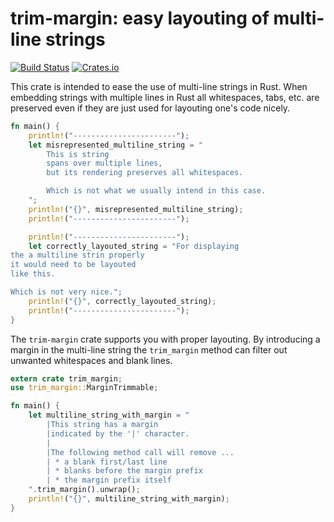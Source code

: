 # trim-margin: easy layouting of multi-line strings
[![Build Status](https://travis-ci.org/mindsbackyard/trim-margin.svg?branch=master)](https://travis-ci.org/mindsbackyard/trim-margin)
[![Crates.io](https://img.shields.io/crates/v/trim-margin.svg)](https://crates.io/crates/trim-margin)

This crate is intended to ease the use of multi-line strings in Rust.
When embedding strings with multiple lines in Rust all whitespaces, tabs, etc. are preserved even if they are just used for layouting one's code nicely.

```Rust
fn main() {
    println!("-----------------------");
    let misrepresented_multiline_string = "
        This is string
        spans over multiple lines,
        but its rendering preserves all whitespaces.

        Which is not what we usually intend in this case.
    ";
    println!("{}", misrepresented_multiline_string);
    println!("-----------------------");

    println!("-----------------------");
    let correctly_layouted_string = "For displaying
the a multiline strin properly
it would need to be layouted
like this.

Which is not very nice.";
    println!("{}", correctly_layouted_string);
    println!("-----------------------");
}
```

The `trim-margin` crate supports you with proper layouting.
By introducing a margin in the multi-line string the `trim_margin` method can filter out unwanted whitespaces and blank lines.

```Rust
extern crate trim_margin;
use trim_margin::MarginTrimmable;

fn main() {
    let multiline_string_with_margin = "
        |This string has a margin
        |indicated by the '|' character.
        |
        |The following method call will remove ...
        | * a blank first/last line
        | * blanks before the margin prefix
        | * the margin prefix itself
    ".trim_margin().unwrap();
    println!("{}", multiline_string_with_margin);
}
```
